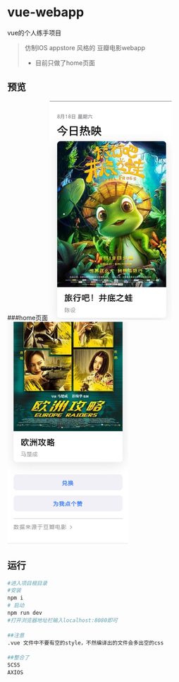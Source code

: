 # vue-webapp
vue的个人练手项目
> 仿制IOS appstore 风格的 豆瓣电影webapp
> - 目前只做了home页面

## 预览
###home页面
![home_page](https://raw.githubusercontent.com/w1301625107/vue-webapp/master/preview/Snipaste_home_1.png)
![home_page](https://raw.githubusercontent.com/w1301625107/vue-webapp/master/preview/Snipaste_home_2.png)

## 运行

```bash
#进入项目根目录
#安装
npm i
# 启动
npm run dev
#打开浏览器地址栏输入localhost:8080即可

##注意
.vue 文件中不要有空的style，不然编译出的文件会多出空的css

##整合了
SCSS
AXIOS
